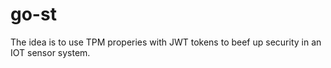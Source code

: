 # go-st
The idea is to use TPM properies with JWT tokens to beef up security in an IOT sensor system.